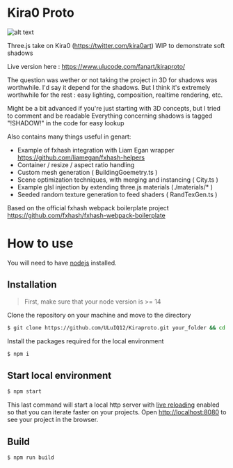# Kira0 Proto
![alt text](https://www.ulucode.com/fanart/kiraproto/kiraGitHeader.jpg)

Three.js take on Kira0 (https://twitter.com/kira0art) WIP to demonstrate soft shadows

Live version here : https://www.ulucode.com/fanart/kiraproto/

The question was wether or not taking the project in 3D for shadows was worthwhile.
I'd say it depend for the shadows. But I think it's extremely worthwhile for the rest : easy lighting, composition, realtime rendering, etc.

Might be a bit advanced if you're just starting with 3D concepts, but I tried to comment and be readable
Everything concerning shadows is tagged "!SHADOW!" in the code for easy lookup
 
 Also contains many things useful in genart:
 - Example of fxhash integration with Liam Egan wrapper  https://github.com/liamegan/fxhash-helpers
 - Container / resize / aspect ratio handling
 - Custom mesh generation ( BuildingGoemetry.ts )
 - Scene optimization techniques, with merging and instancing ( City.ts )
 - Example glsl injection by extending three.js materials (./materials/* )
 - Seeded random texture generation to feed shaders ( RandTexGen.ts )

Based on the official fxhash webpack boilerplate project https://github.com/fxhash/fxhash-webpack-boilerplate

# How to use

You will need to have [nodejs](https://nodejs.org/) installed.

## Installation

> First, make sure that your node version is >= 14

Clone the repository on your machine and move to the directory
```sh
$ git clone https://github.com/ULuIQ12/Kiraproto.git your_folder && cd your_folder
```

Install the packages required for the local environment
```sh
$ npm i
```

## Start local environment

```sh
$ npm start
```

This last command will start a local http server with [live reloading](https://webpack.js.org/configuration/dev-server/#devserverlivereload) enabled so that you can iterate faster on your projects. Open [http://localhost:8080](http://localhost:8080) to see your project in the browser.

## Build

```sh
$ npm run build
```

